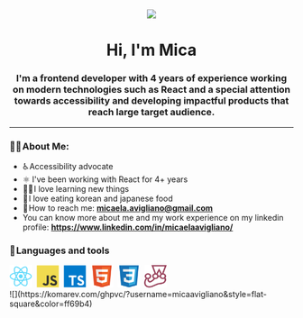 <div align="center">
  <img src="https://media.giphy.com/media/gakN0of9tttb9Q8nnA/giphy-downsized-large.gif" with="200" height="200" align="center" />
  <h1 align="center">Hi, I'm Mica</h1>
  <h3>I'm a frontend developer with 4 years of experience working on modern technologies such as React and a special attention towards accessibility and developing       impactful products that reach large target audience.</h3>
</div>

---

### 👩‍💻 About Me:
- ♿ Accessibility advocate
- ⚛️ I've been working with React for 4+ years
- 👩‍🎓 I love learning new things
- 🍜 I love eating korean and japanese food
- 📧 How to reach me: **micaela.avigliano@gmail.com**
- You can know more about me and my work experience on my linkedin profile: **https://www.linkedin.com/in/micaelaavigliano/**

<div align="left">
  <h3>🔨 Languages and tools</h3>
  <div>
    <img src="https://github.com/devicons/devicon/blob/master/icons/react/react-original.svg" alt="react library icon" width="40" height="40">&nbsp;
    <img src="https://github.com/devicons/devicon/blob/master/icons/javascript/javascript-original.svg" alt="Javascript" width="40" height="40">&nbsp;
    <img src="https://github.com/devicons/devicon/blob/master/icons/typescript/typescript-original.svg" alt="typescript" width="40" height="40">&nbsp;
    <img src="https://github.com/devicons/devicon/blob/master/icons/html5/html5-original.svg" alt="HTML" width="40" height="40">&nbsp;
    <img src="https://github.com/devicons/devicon/blob/master/icons/css3/css3-original.svg" alt="CSS" width="40" height="40">&nbsp;
    <img src="https://github.com/devicons/devicon/blob/master/icons/jest/jest-plain.svg" alt="Jest" width="40" height="40">&nbsp;
  </div>
  ![](https://komarev.com/ghpvc/?username=micaavigliano&style=flat-square&color=ff69b4)
</div>
